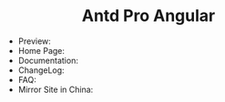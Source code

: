 <h1 align="center">Antd Pro Angular</h1>


- Preview: 
- Home Page: 
- Documentation: 
- ChangeLog: 
- FAQ: 
- Mirror Site in China: 
